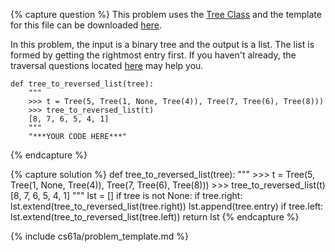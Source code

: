 {% capture question %}
This problem uses the [Tree Class](http://markmiyashita.com/cs61a/code/tree_recursion/tree.py) and the template for this file can be downloaded [here](http://markmiyashita.com/cs61a/code/tree_recursion/tree_to_reversed_list.py).

In this problem, the input is a binary tree and the output is a list. The list is formed by getting the rightmost entry first. If you haven't already, the traversal questions located [here](http://markmiyashita.com/cs61a/sp13/problems/trees_trees_everywhere/) may help you.

    def tree_to_reversed_list(tree):
        """
        >>> t = Tree(5, Tree(1, None, Tree(4)), Tree(7, Tree(6), Tree(8)))
        >>> tree_to_reversed_list(t)
        [8, 7, 6, 5, 4, 1]
        """
        "***YOUR CODE HERE***"
{% endcapture %}

{% capture solution %}
    def tree_to_reversed_list(tree):
        """
        >>> t = Tree(5, Tree(1, None, Tree(4)), Tree(7, Tree(6), Tree(8)))
        >>> tree_to_reversed_list(t)
        [8, 7, 6, 5, 4, 1]
        """
        lst = []
        if tree is not None:
            if tree.right:
                lst.extend(tree_to_reversed_list(tree.right))
            lst.append(tree.entry)
            if tree.left:
                lst.extend(tree_to_reversed_list(tree.left))
        return lst
{% endcapture %}

{% include cs61a/problem_template.md %}